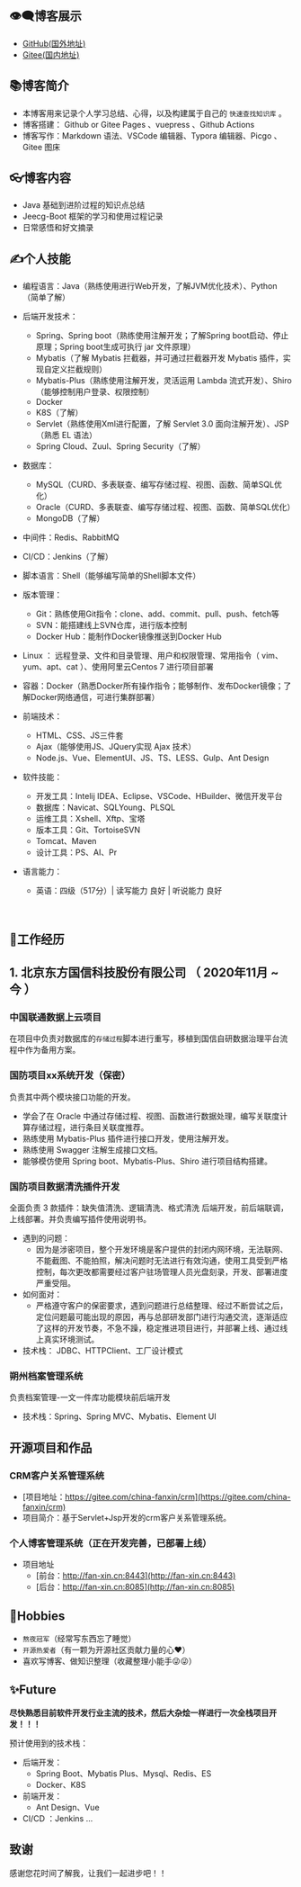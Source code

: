 ## 👁‍🗨博客展示
- [GitHub(国外地址)](https://blog.fan-xin.cn/)
- [Gitee(国内地址)](https://china-fanxin.gitee.io)

## 📚博客简介

- 本博客用来记录个人学习总结、心得，以及构建属于自己的 `快速查找知识库` 。
- 博客搭建： Github or Gitee Pages 、vuepress 、Github Actions
- 博客写作：Markdown 语法、VSCode 编辑器、Typora 编辑器、Picgo 、Gitee 图床


## 👓博客内容

- Java 基础到进阶过程的知识点总结
- Jeecg-Boot 框架的学习和使用过程记录
- 日常感悟和好文摘录

## ✍个人技能

- 编程语言：Java（熟练使用进行Web开发，了解JVM优化技术）、Python（简单了解）


- 后端开发技术：
	- Spring、Spring boot（熟练使用注解开发；了解Spring boot启动、停止原理；Spring boot生成可执行 jar 文件原理）
	- Mybatis（了解 Mybatis 拦截器，并可通过拦截器开发 Mybatis 插件，实现自定义拦截规则）
	- Mybatis-Plus（熟练使用注解开发，灵活运用 Lambda 流式开发）、Shiro（能够控制用户登录、权限控制）
	- Docker
	- K8S（了解）
	- Servlet（熟练使用Xml进行配置，了解 Servlet 3.0 面向注解开发）、JSP（熟悉 EL 语法）
	- Spring Cloud、Zuul、Spring Security（了解）
- 数据库： 
	- MySQL（CURD、多表联查、编写存储过程、视图、函数、简单SQL优化）
	- Oracle（CURD、多表联查、编写存储过程、视图、函数、简单SQL优化）
	- MongoDB（了解）
- 中间件：Redis、RabbitMQ
- CI/CD：Jenkins（了解）
- 脚本语言：Shell（能够编写简单的Shell脚本文件）
- 版本管理：
	- Git：熟练使用Git指令：clone、add、commit、pull、push、fetch等
	- SVN：能搭建线上SVN仓库，进行版本控制
	- Docker Hub：能制作Docker镜像推送到Docker Hub
- Linux ： 远程登录、文件和目录管理、用户和权限管理、常用指令（ vim、yum、apt、cat ）、使用阿里云Centos 7 进行项目部署
- 容器：Docker（熟悉Docker所有操作指令；能够制作、发布Docker镜像；了解Docker网络通信，可进行集群部署）

- 前端技术： 
	- HTML、CSS、JS三件套
	- Ajax（能够使用JS、JQuery实现 Ajax 技术）
	- Node.js、Vue、ElementUI、JS、TS、LESS、Gulp、Ant Design


- 软件技能：
   - 开发工具：Intelij IDEA、Eclipse、VSCode、HBuilder、微信开发平台
   - 数据库：Navicat、SQLYoung、PLSQL
   - 运维工具：Xshell、Xftp、宝塔
   - 版本工具：Git、TortoiseSVN
   - Tomcat、Maven
   - 设计工具：PS、AI、Pr


 - 语言能力：
   - 英语：四级（517分）| 读写能力  良好 | 听说能力  良好

<br/>

## 📝工作经历 

## 1. 北京东方国信科技股份有限公司 （ 2020年11月 ~ 今 ）

### **中国联通数据上云项目** 

在项目中负责对数据库的`存储过程`脚本进行重写，移植到国信自研数据治理平台流程中作为备用方案。

### 国防项目xx系统开发（保密）

负责其中两个模块接口功能的开发。

- 学会了在 Oracle 中通过存储过程、视图、函数进行数据处理，编写关联度计算存储过程，进行条目关联度推荐。
- 熟练使用 Mybatis-Plus 插件进行接口开发，使用注解开发。
- 熟练使用 Swagger 注解生成接口文档。
- 能够模仿使用 Spring boot、Mybatis-Plus、Shiro 进行项目结构搭建。

### 国防项目数据清洗插件开发

全面负责 3 款插件：缺失值清洗、逻辑清洗、格式清洗 后端开发，前后端联调，上线部署。并负责编写插件使用说明书。

- 遇到的问题：
	- 因为是涉密项目，整个开发环境是客户提供的封闭内网环境，无法联网、不能截图、不能拍照，解决问题时无法进行有效沟通，使用工具受到严格控制，每次更改都需要经过客户驻场管理人员光盘刻录，开发、部署进度严重受阻。
- 如何面对：
	- 严格遵守客户的保密要求，遇到问题进行总结整理、经过不断尝试之后，定位问题最可能出现的原因，再与总部研发部门进行沟通交流，逐渐适应了这样的开发节奏，不急不躁，稳定推进项目进行，并部署上线、通过线上真实环境测试。
- 技术栈： JDBC、HTTPClient、工厂设计模式

### 朔州档案管理系统

负责档案管理-一文一件库功能模块前后端开发
-  技术栈：Spring、Spring MVC、Mybatis、Element UI

## **开源项目和作品**

###  CRM客户关系管理系统

  - [项目地址：https://gitee.com/china-fanxin/crm](https://gitee.com/china-fanxin/crm)
  - 项目简介：基于Servlet+Jsp开发的crm客户关系管理系统。

### 个人博客管理系统（**正在开发完善，已部署上线**）

- 项目地址
    - [前台：http://fan-xin.cn:8443](http://fan-xin.cn:8443)
    - [后台：http://fan-xin.cn:8085](http://fan-xin.cn:8085) 

## 💖Hobbies

- `熬夜冠军`（经常写东西忘了睡觉）
- `开源热爱者`（有一颗为开源社区贡献力量的心❤）
- 喜欢写博客、做知识整理（收藏整理小能手😜😜）
  
## ✨Future

**尽快熟悉目前软件开发行业主流的技术，然后大杂烩一样进行一次全栈项目开发！！！**

预计使用到的技术栈：

- 后端开发：
	- Spring Boot、Mybatis Plus、Mysql、Redis、ES
	- Docker、K8S
- 前端开发：
	- Ant Design、Vue
- CI/CD ：Jenkins ...

## 致谢

感谢您花时间了解我，让我们一起进步吧！！